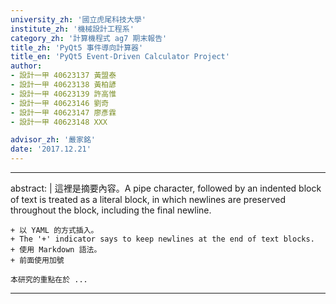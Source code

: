 ```yaml
---
university_zh: '國立虎尾科技大學'
institute_zh: '機械設計工程系'
category_zh: '計算機程式 ag7 期末報告'
title_zh: 'PyQt5 事件導向計算器'
title_en: 'PyQt5 Event-Driven Calculator Project'
author:
- 設計一甲 40623137 黃盟泰
- 設計一甲 40623138 黃柏諺
- 設計一甲 40623139 許高惟
- 設計一甲 40623146 劉奇
- 設計一甲 40623147 廖彥霖
- 設計一甲 40623148 XXX

advisor_zh: '嚴家銘'
date: '2017.12.21'
---
```


---
abstract: |
    這裡是摘要內容。A pipe character, followed by an indented block of text is treated as a literal block, in which newlines are preserved throughout the block, including the final newline.
    
    + 以 YAML 的方式插入。
    + The '+' indicator says to keep newlines at the end of text blocks.
    + 使用 Markdown 語法。
    + 前面使用加號
    
    本研究的重點在於 ...
---


